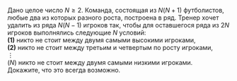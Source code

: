 Дано целое число $N \ge 2$. Команда, состоящая из ${N(N + 1)}$ футболистов, любые два из которых разного роста, построена в ряд. Тренер хочет удалить из ряда ${N(N - 1)}$ игроков так, чтобы для оставшегося ряда из $2N$ игроков выполнялись следующие $N$ условий:
<br/><b>(1)</b> никто не стоит между двумя самыми высокими игроками,
<br/><b>(2)</b> никто не стоит между третьим и четвертым по росту игроками,
<br/>$\vdots$
<br/>$(N)$ никто не стоит между двумя самыми низкими игроками.
<br/>Докажите, что это всегда возможно.